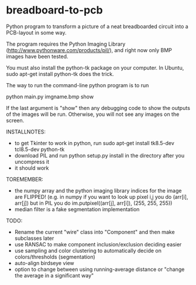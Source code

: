 breadboard-to-pcb
=================

Python program to transform a picture of a neat breadboarded circuit into a
PCB-layout in some way.

The program requires the Python Imaging Library
(http://www.pythonware.com/products/pil/), and right now only BMP images have
been tested.

You must also install the python-tk package on your computer. In Ubuntu, sudo
apt-get install python-tk does the trick.

The way to run the command-line python program is to run

python main.py imgname.bmp show

If the last argument is "show" then any debugging code to show the outputs of
the images will be run. Otherwise, you will not see any images on the screen.

INSTALLNOTES:
* to get Tkinter to work in python, run
sudo apt-get install tk8.5-dev tcl8.5-dev python-tk
* download PIL and run python setup.py install in the directory after you uncompress it
* it should work

TOREMEMBER:
* the numpy array and the python imaging library indices for the image are FLIPPED! (e.g. in numpy if you want to look up pixel i,j you do (arr[i], arr[j]) but in PIL you do im.putpixel((arr[j], arr[i]), (255, 255, 255))
* median filter is a fake segmentation implementation

TODO: 
* Rename the current "wire" class into "Component" and then make subclasses later
* use RANSAC to make component inclusion/exclusion deciding easier
* use sampling and color clustering to automatically decide on colors/thresholds (segmentation)
* auto-align birdseye view
* option to change between using running-average distance or "change the average in a significant way"
